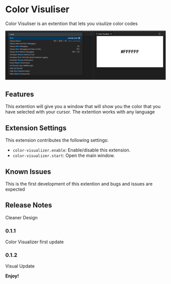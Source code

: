 # Color Visuliser

Color Visuliser is an extention that lets you visulize color codes

![Showcase](https://github.com/RobertArnosson/color-visualizer/blob/699173854122463bbffe7a14c05aad3656d748d6/images/showcase_3.png?raw=true)

## Features

This extention will give you a window that will show you the color that you have selected with your cursor. The extention works with any language 

## Extension Settings

This extension contributes the following settings:

* `color-visualizer.enable`: Enable/disable this extension.
* `color-visualizer.start`: Open the main window.

## Known Issues

This is the first development of this extention and bugs and issues are expected

## Release Notes

Cleaner Design

### 0.1.1

Color Visualizer first update

### 0.1.2

Visual Update

**Enjoy!**
